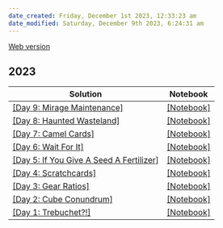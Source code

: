 ```yaml
---
date_created: Friday, December 1st 2023, 12:33:23 am
date_modified: Saturday, December 9th 2023, 6:24:31 am
---
```


[Web version](https://saberzero1.github.io/advent-of-code/)

## 2023

| Solution | Notebook |
| --- | --- |
| [\[Day 9: Mirage Maintenance\]](https://saberzero1.github.io/advent-of-code/2023/day/9.html) | [\[Notebook\]](solutions/2023/day/9.ipynb) |
| [\[Day 8: Haunted Wasteland\]](https://saberzero1.github.io/advent-of-code/2023/day/8.html) | [\[Notebook\]](solutions/2023/day/8.ipynb) |
| [\[Day 7: Camel Cards\]](https://saberzero1.github.io/advent-of-code/2023/day/7.html) | [\[Notebook\]](solutions/2023/day/7.ipynb) |
| [\[Day 6: Wait For It\]](https://saberzero1.github.io/advent-of-code/2023/day/6.html) | [\[Notebook\]](solutions/2023/day/6.ipynb) |
| [\[Day 5: If You Give A Seed A Fertilizer\]](https://saberzero1.github.io/advent-of-code/2023/day/5.html) | [\[Notebook\]](solutions/2023/day/5.ipynb) |
| [\[Day 4: Scratchcards\]](https://saberzero1.github.io/advent-of-code/2023/day/4.html) | [\[Notebook\]](solutions/2023/day/4.ipynb) |
| [\[Day 3: Gear Ratios\]](https://saberzero1.github.io/advent-of-code/2023/day/3.html) | [\[Notebook\]](solutions/2023/day/3.ipynb) |
| [\[Day 2: Cube Conundrum\]](https://saberzero1.github.io/advent-of-code/2023/day/2.html) | [\[Notebook\]](solutions/2023/day/2.ipynb) |
| [\[Day 1: Trebuchet?!\]](https://saberzero1.github.io/advent-of-code/2023/day/1.html) | [\[Notebook\]](solutions/2023/day/1.ipynb) |
